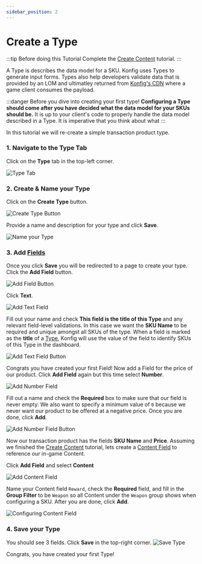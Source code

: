 ```yaml
---
sidebar_position: 2
---
```


# Create a Type

:::tip Before doing this Tutorial
Complete the [Create Content](/tutorials/create-content) tutorial.
:::

A Type is describes the data model for a SKU. Konfig uses Types to generate input forms. Types also help developers validate data that is provided by an LOM and ultimatley returned from [Konfig's CDN](/reference/cdn) where a game client consumes the payload.

:::danger Before you dive into creating your first type!
**Configuring a Type should come after you have decided what the data model for
your SKUs should be.** It is up to your client's code to properly handle the data
model described in a Type. It is imperative that you think about what
:::

In this tutorial we will re-create a simple transaction product type.

### 1. Navigate to the Type Tab

Click on the **Type** tab in the top-left corner.

![Type Tab](/img/type-tab.png)

### 2. Create & Name your Type

Click on the **Create Type** button.

![Create Type Button](/img/create-type-button.png)

Provide a name and description for your type and click **Save**.

![Name your Type](/img/name-your-type.png)

### 3. Add [Fields](/reference/field/what-is-a-field)

Once you click **Save** you will be redirected to a page to create your type. Click the **Add Field** button.

![Add Field Button](/img/add-field-button.png)

Click **Text**.

![Add Text Field](/img/add-text-field.png)

Fill out your name and check **This field is the title of this Type** and any
relevant field-level validations. In this case we want the **SKU Name** to be
required and unique amongst all SKUs of the type. When a field is marked as the
**title** of a [Type](/reference/type), Konfig will use the value of the field to identify SKUs
of this Type in the dashboard.

![Add Text Field Button](/img/add-text-field-button.png)

Congrats you have created your first Field! Now add a Field for the price of our product. Click **Add Field** again but this time select **Number**.

![Add Number Field](/img/add-number-field.png)

Fill out a name and check the **Required** box to make sure that our field is never empty. We also want to specify a minimum value of `0` because we never want our product to be offered at a negative price. Once you are done, click **Add**.

![Add Number Field Button](/img/add-number-field-button.png)

Now our transaction product has the fields **SKU Name** and **Price**. Assuming we finished the [Create Content](/tutorials/create-content) tutorial, lets create a [Content Field](/reference/field/content) to reference our in-game Content.

Click **Add Field** and select **Content**

![Add Content Field](/img/content-field.png)

Name your Content field `Reward`, check the **Required** field, and fill in the
**Group Filter** to be `Weapon` so all Content under the `Weapon` group shows
when configuring a SKU. After you are done, click **Add**.

![Configuring Content Field](/img/configure-content-field.png)

### 4. Save your Type

You should see 3 fields. Click **Save** in the top-right corner.
![Save Type](/img/save-type.png)

Congrats, you have created your first Type!

